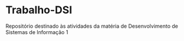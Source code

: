 # Trabalho-DSI
Repositório destinado às atividades da matéria de Desenvolvimento de Sistemas de Informação 1

